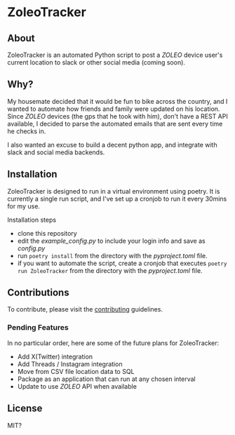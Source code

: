 
# ZoleoTracker

## About

ZoleoTracker is an automated Python script to post a _ZOLEO_ device user's current location to slack or other social media (coming soon).

## Why?

My housemate decided that it would be fun to bike across the country, and I wanted to automate how friends and family were updated on his location.
Since _ZOLEO_ devices (the gps that he took with him), don't have a REST API available, I decided to parse the automated emails that are sent every time he checks in.

I also wanted an excuse to build a decent python app, and integrate with slack and social media backends.

## Installation

ZoleoTracker is designed to run in a virtual environment using poetry. It is currently a single run script, and I've set up a cronjob to run it every 30mins for my use. 

Installation steps

- clone this repository
- edit the *example_config.py* to include your login info and save as *config.py*
- run `poetry install` from the directory with the *pyproject.toml* file.
- if you want to automate the script, create a cronjob that executes `poetry run ZoleoTracker` from the directory with the *pyproject.toml* file.

## Contributions

To contribute, please visit the [contributing](CONTRIBUTING.md) guidelines.

### Pending Features

In no particular order, here are some of the future plans for ZoleoTracker:

- Add X(Twitter) integration
- Add Threads / Instagram integration
- Move from CSV file location data to SQL
- Package as an application that can run at any chosen interval
- Update to use _ZOLEO_ API when available

## License

MIT?